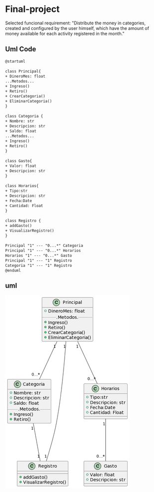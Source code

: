 # Final-project

Selected funcional requirement: "Distribute the money in categories, created and configured by the user himself, which have the amount of money available for each activity registered in the month."

## Uml Code
```
@startuml

class Principal{
+ DineroMes: float
...Metodos...
+ Ingreso()
+ Retiro()
+ CrearCategoria()
+ EliminarCategoria()
}

class Categoria {
+ Nombre: str
+ Descripcion: str
+ Saldo: float
...Metodos...
+ Ingreso()
+ Retiro()
}

class Gasto{
+ Valor: float
+ Descripcion: str
}

class Horarios{
+ Tipo:str
+ Descripcion: str
+ Fecha:Date
+ Cantidad: Float
}

class Registro {
+ addGasto()
+ VisualizarRegistro()
}

Principal "1" --- "0...*" Categoria
Principal "1" --- "0...*" Horarios
Horarios "1" --- "0...*" Gasto
Principal "1" --- "1" Registro
Categoria "1" --- "1" Registro
@enduml
```
## uml
![uml](/uml.png)

